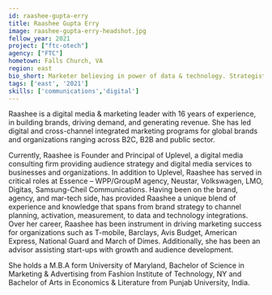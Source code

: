 ```yaml
---
id: raashee-gupta-erry
title: Raashee Gupta Erry
image: raashee-gupta-erry-headshot.jpg
fellow_year: 2021
project: ["ftc-otech"]
agency: ["FTC"]
hometown: Falls Church, VA
region: east
bio_short: Marketer believing in power of data & technology. Strategist. Advisor. Passionate about audience led, full funnel, performance marketing solutions.
tags: ['east', '2021']
skills: ['communications','digital']
---
```

Raashee is a digital media & marketing leader with 16 years of experience, in building brands, driving demand, and generating revenue. She has led digital and cross-channel integrated marketing programs for global brands and organizations ranging across B2C, B2B and public sector.

Currently, Raashee is Founder and Principal of Uplevel, a digital media consulting firm providing audience strategy and digital media services to businesses and organizations.
In addition to Uplevel, Raashee has served in critical roles at Essence – WPP/GroupM agency, Neustar, Volkswagen, LMO, Digitas, Samsung-Cheil Communications. Having been on the brand, agency, and mar-tech side, has provided Raashee a unique blend of experience and knowledge that spans from brand strategy to channel planning, activation, measurement, to data and technology integrations.  Over her career, Raashee has been instrument in driving marketing success for organizations such as T-mobile, Barclays, Avis Budget, American Express, National Guard and March of Dimes.
Additionally, she has been an advisor assisting start-ups with growth and audience development.

She holds a M.B.A form University of Maryland, Bachelor of Science in Marketing & Advertising from Fashion Institute of Technology, NY and Bachelor of Arts in Economics & Literature from Punjab University, India.
